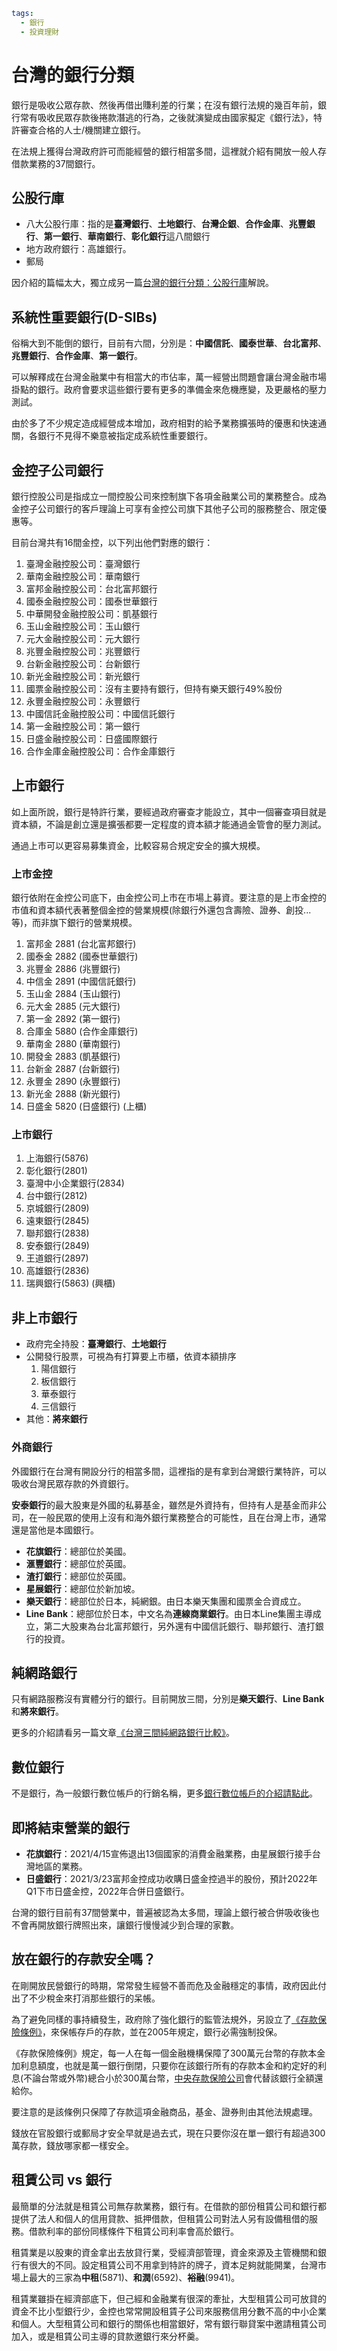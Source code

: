 ```yaml
tags:
  - 銀行
  - 投資理財
```

# 台灣的銀行分類

銀行是吸收公眾存款、然後再借出賺利差的行業；在沒有銀行法規的幾百年前，銀行常有吸收民眾存款後捲款潛逃的行為，之後就演變成由國家擬定《銀行法》，特許審查合格的人士/機關建立銀行。

在法規上獲得台灣政府許可而能經營的銀行相當多間，這裡就介紹有開放一般人存借款業務的37間銀行。

## 公股行庫

- 八大公股行庫：指的是**臺灣銀行**、**土地銀行**、**台灣企銀**、**合作金庫**、**兆豐銀行**、**第一銀行**、**華南銀行**、**彰化銀行**這八間銀行
- 地方政府銀行：高雄銀行。
- 郵局

因介紹的篇幅太大，獨立成另一篇[台灣的銀行分類：公股行庫](/articles/public-banks.html)解說。


## 系統性重要銀行(D-SIBs)

俗稱大到不能倒的銀行，目前有六間，分別是：**中國信託**、**國泰世華**、**台北富邦**、**兆豐銀行**、**合作金庫**、**第一銀行**。

可以解釋成在台灣金融業中有相當大的市佔率，萬一經營出問題會讓台灣金融市場掛點的銀行。政府會要求這些銀行要有更多的準備金來危機應變，及更嚴格的壓力測試。

由於多了不少規定造成經營成本增加，政府相對的給予業務擴張時的優惠和快速通關，各銀行不見得不樂意被指定成系統性重要銀行。

## 金控子公司銀行

銀行控股公司是指成立一間控股公司來控制旗下各項金融業公司的業務整合。成為金控子公司銀行的客戶理論上可享有金控公司旗下其他子公司的服務整合、限定優惠等。

目前台灣共有16間金控，以下列出他們對應的銀行：

1. 臺灣金融控股公司：臺灣銀行
1. 華南金融控股公司：華南銀行
1. 富邦金融控股公司：台北富邦銀行
1. 國泰金融控股公司：國泰世華銀行
1. 中華開發金融控股公司：凱基銀行
1. 玉山金融控股公司：玉山銀行
1. 元大金融控股公司：元大銀行
1. 兆豐金融控股公司：兆豐銀行
1. 台新金融控股公司：台新銀行
1. 新光金融控股公司：新光銀行
1. 國票金融控股公司：沒有主要持有銀行，但持有樂天銀行49%股份
1. 永豐金融控股公司：永豐銀行
1. 中國信託金融控股公司：中國信託銀行
1. 第一金融控股公司：第一銀行
1. 日盛金融控股公司：日盛國際銀行
1. 合作金庫金融控股公司：合作金庫銀行

## 上市銀行

如上面所說，銀行是特許行業，要經過政府審查才能設立，其中一個審查項目就是資本額，不論是創立還是擴張都要一定程度的資本額才能通過金管會的壓力測試。

通過上市可以更容易募集資金，比較容易合規定安全的擴大規模。

### 上市金控

銀行依附在金控公司底下，由金控公司上市在市場上募資。要注意的是上市金控的市值和資本額代表著整個金控的營業規模(除銀行外還包含壽險、證券、創投...等)，而非旗下銀行的營業規模。

1. 富邦金 2881 (台北富邦銀行)
1. 國泰金 2882 (國泰世華銀行)
1. 兆豐金 2886 (兆豐銀行)
1. 中信金 2891 (中國信託銀行)
1. 玉山金 2884 (玉山銀行)
1. 元大金 2885 (元大銀行)
1. 第一金 2892 (第一銀行)
1. 合庫金 5880 (合作金庫銀行)
1. 華南金 2880 (華南銀行)
1. 開發金 2883 (凱基銀行)
1. 台新金 2887 (台新銀行)
1. 永豐金 2890 (永豐銀行)
1. 新光金 2888 (新光銀行)
1. 日盛金 5820 (日盛銀行) (上櫃)

### 上市銀行

1. 上海銀行(5876)
1. 彰化銀行(2801)
1. 臺灣中小企業銀行(2834)
1. 台中銀行(2812)
1. 京城銀行(2809)
1. 遠東銀行(2845)
1. 聯邦銀行(2838)
1. 安泰銀行(2849)
1. 王道銀行(2897)
1. 高雄銀行(2836)
1. 瑞興銀行(5863) (興櫃)

## 非上市銀行

- 政府完全持股：**臺灣銀行**、**土地銀行**
- 公開發行股票，可視為有打算要上市櫃，依資本額排序
  1. 陽信銀行
  1. 板信銀行
  1. 華泰銀行
  1. 三信銀行
- 其他：**將來銀行**

### 外商銀行

外國銀行在台灣有開設分行的相當多間，這裡指的是有拿到台灣銀行業特許，可以吸收台灣民眾存款的外資銀行。

**安泰銀行**的最大股東是外國的私募基金，雖然是外資持有，但持有人是基金而非公司，在一般民眾的使用上沒有和海外銀行業務整合的可能性，且在台灣上市，通常還是當他是本國銀行。

- **花旗銀行**：總部位於美國。
- **滙豐銀行**：總部位於英國。
- **渣打銀行**：總部位於英國。
- **星展銀行**：總部位於新加坡。
- **樂天銀行**：總部位於日本，純網銀。由日本樂天集團和國票金合資成立。
- **Line Bank**：總部位於日本，中文名為**連線商業銀行**。由日本Line集團主導成立，第二大股東為台北富邦銀行，另外還有中國信託銀行、聯邦銀行、渣打銀行的投資。

## 純網路銀行

只有網路服務沒有實體分行的銀行。目前開放三間，分別是**樂天銀行**、**Line Bank**和**將來銀行**。

更多的介紹請看另一篇文章[《台灣三間純網路銀行比較》](/articles/pure-net-bank.html)。


## 數位銀行

不是銀行，為一般銀行數位帳戶的行銷名稱，更多[銀行數位帳戶的介紹請點此](/articles/high-interest-rate.html)。


## 即將結束營業的銀行

- **花旗銀行**：2021/4/15宣佈退出13個國家的消費金融業務，由星展銀行接手台灣地區的業務。
- **日盛銀行**：2021/3/23富邦金控成功收購日盛金控過半的股份，預計2022年Q1下市日盛金控，2022年合併日盛銀行。

台灣的銀行目前有37間營業中，普遍被認為太多間，理論上銀行被合併吸收後也不會再開放銀行牌照出來，讓銀行慢慢減少到合理的家數。

## 放在銀行的存款安全嗎？

在剛開放民營銀行的時期，常常發生經營不善而危及金融穩定的事情，政府因此付出了不少稅金來打消那些銀行的呆帳。

為了避免同樣的事持續發生，政府除了強化銀行的監管法規外，另設立了[《存款保險條例》](https://law.moj.gov.tw/LawClass/LawAll.aspx?pcode=G0380039)，來保帳存戶的存款，並在2005年規定，銀行必需強制投保。

《存款保險條例》規定，每一人在每一個金融機構保障了300萬元台幣的存款本金加利息額度，也就是萬一銀行倒閉，只要你在該銀行所有的存款本金和約定好的利息(不論台幣或外幣)總合小於300萬台幣，[中央存款保險公司](https://www.cdic.gov.tw/main_deposit/faq.aspx?uid=59&pid=59%20)會代替該銀行全額還給你。

要注意的是該條例只保障了存款這項金融商品，基金、證券則由其他法規處理。

錢放在官股銀行或郵局才安全早就是過去式，現在只要你沒在單一銀行有超過300萬存款，錢放哪家都一樣安全。

## 租賃公司 vs 銀行

最簡單的分法就是租賃公司無存款業務，銀行有。在借款的部份租賃公司和銀行都提供了法人和個人的信用貸款、抵押借款，但租賃公司對法人另有設備租借的服務。借款利率的部份同樣條件下租賃公司利率會高於銀行。

租賃業是以股東的資金拿出去放貸行業，受經濟部管理，資金來源及主管機關和銀行有很大的不同。設定租賃公司不用拿到特許的牌子，資本足夠就能開業，台灣市場上最大的三家為**中租**(5871)、**和潤**(6592)、**裕融**(9941)。

租賃業雖掛在經濟部底下，但己經和金融業有很深的牽扯，大型租賃公司可放貸的資金不比小型銀行少，金控也常常開設租賃子公司來服務信用分數不高的中小企業和個人。大型租賃公司和銀行的關係也相當銀好，常有銀行聯貸案中邀請租賃公司加入，或是租賃公司主導的貸款邀銀行來分杯羹。

